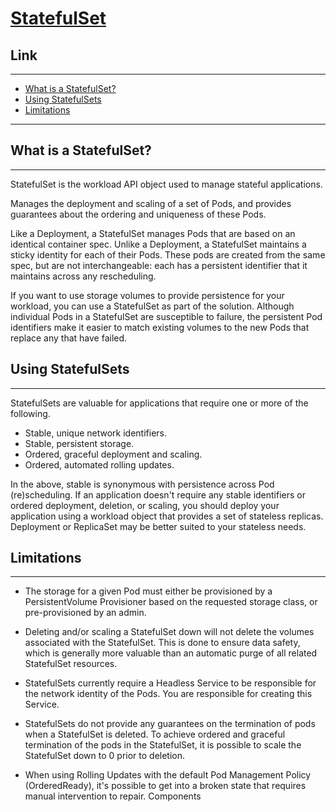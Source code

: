 # [StatefulSet](https://kubernetes.io/docs/concepts/workloads/controllers/statefulset/)

## Link
---
- [What is a StatefulSet?](#what-is-a-statefulset)
- [Using StatefulSets](#using-statefulsets)
- [Limitations](#limitations)
---

## What is a StatefulSet?
---
StatefulSet is the workload API object used to manage stateful applications.

Manages the deployment and scaling of a set of Pods, and provides guarantees about the ordering and uniqueness of these Pods.

Like a Deployment, a StatefulSet manages Pods that are based on an identical container spec. Unlike a Deployment, a StatefulSet maintains a sticky identity for each of their Pods. These pods are created from the same spec, but are not interchangeable: each has a persistent identifier that it maintains across any rescheduling.

If you want to use storage volumes to provide persistence for your workload, you can use a StatefulSet as part of the solution. Although individual Pods in a StatefulSet are susceptible to failure, the persistent Pod identifiers make it easier to match existing volumes to the new Pods that replace any that have failed.

## Using StatefulSets
---
StatefulSets are valuable for applications that require one or more of the following.

- Stable, unique network identifiers.
- Stable, persistent storage.
- Ordered, graceful deployment and scaling.
- Ordered, automated rolling updates.

In the above, stable is synonymous with persistence across Pod (re)scheduling. If an application doesn't require any stable identifiers or ordered deployment, deletion, or scaling, you should deploy your application using a workload object that provides a set of stateless replicas. Deployment or ReplicaSet may be better suited to your stateless needs.

## Limitations 
---
- The storage for a given Pod must either be provisioned by a PersistentVolume Provisioner based on the requested storage class, or pre-provisioned by an admin.

- Deleting and/or scaling a StatefulSet down will not delete the volumes associated with the StatefulSet. This is done to ensure data safety, which is generally more valuable than an automatic purge of all related StatefulSet resources.

- StatefulSets currently require a Headless Service to be responsible for the network identity of the Pods. You are responsible for creating this Service.

- StatefulSets do not provide any guarantees on the termination of pods when a StatefulSet is deleted. To achieve ordered and graceful termination of the pods in the StatefulSet, it is possible to scale the StatefulSet down to 0 prior to deletion.

- When using Rolling Updates with the default Pod Management Policy (OrderedReady), it's possible to get into a broken state that requires manual intervention to repair.
Components